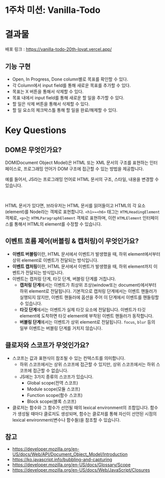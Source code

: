 # 1주차 미션: Vanilla-Todo

# 결과물

배포 링크 :
https://vanilla-todo-20th-lovat.vercel.app/

## 기능 구현

- Open, In Progress, Done column별로 목표를 확인할 수 있다.
- 각 Column에서 input field를 통해 새로운 목표를 추가할 수 있다.
- 목표는 X 버튼을 통해서 삭제할 수 있다.
- 목표 내에서 input field를 통해 새로운 할 일을 추가할 수 있다.
- 할 일은 삭제 버튼을 통해서 삭제할 수 있다.
- 할 일 요소의 체크박스틀 통해 할 일을 완료/해제할 수 있다.

# Key Questions

## DOM은 무엇인가요?

DOM(Document Object Model)은 HTML 또는 XML 문서의 구조를 표현하는 인터페이스로, 프로그래밍 언어가 DOM 구조에 접근할 수 있는 방법을 제공합니다.

예를 들어서, JS라는 프로그래밍 언어로 HTML 문서의 구조, 스타일, 내용을 변경할 수 있습니다.

&nbsp;

HTML 문서가 있다면, 브라우저는 HTML 문서를 읽어들이고 HTML의 각 요소(element)를 Node라는 객체로 표현합니다. `<h1>`~`<h6>` 태그는 `HTMLHeadingElement` 객체로, `<p>`는 `HTMLParagraphElement` 객체로 표현하며, 이런 `HTMLElement` 인터페이스를 통해서 HTML의 element를 수정할 수 있습니다.

## 이벤트 흐름 제어(버블링 & 캡처링)이 무엇인가요?

- **이벤트 버블링**이란, HTML 문서에서 이벤트가 발생했을 때, 하위 element에서부터 상위 element로 이벤트가 전달되는 방식입니다.
- **이벤트 캡처링**이란, HTML 문서에서 이벤트가 발생했을 때, 하위 element까지 이벤트가 전달되는 방식입니다.
- 이벤트는 캡처링 단계, 타깃 단계, 버블링 단계를 거칩니다.
  - **캡처링 단계**에서는 이벤트가 최상위 조상(window또는 document)에서부터 하위 element로 전달됩니다. 기본적으로 캡처링 단계에서는 이벤트 핸들러가 실행되지 않지만, 이벤트 핸들러에 옵션을 주어 이 단계에서 이벤트를 핸들링할 수 있습니다.
  - **타깃 단계**에서는 이벤트가 실제 타깃 요소에 전달됩니다. 이벤트가 타깃 element에 도착하면 타깃 element에 부착된 이벤트 핸들러가 동작합니다.
  - **버블링 단계**에서는 이벤트가 상위 element로 전달됩니다. `focus`, `blur` 등의 일부 이벤트는 버블링 단계를 거치지 않습니다.

## 클로저와 스코프가 무엇인가요?

- 스코프는 값과 표현식이 참조될 수 있는 컨텍스트를 의미합니다.
  - 하위 스코프에서는 상위 스코프에 접근할 수 있지만, 상위 스코프에서는 하위 스코프에 접근할 수 없습니다.
  - JS에는 3가지 종류의 스코프가 있습니다.
    - Global scope(전역 스코프)
    - Module scope(모듈 스코프)
    - Function scope(함수 스코프)
    - Block scope(블록 스코프)
- 클로저는 함수와 그 함수가 선언될 때의 lexical environment의 조합입니다. 함수가 생성될 때마다 클로저도 생성되며, 함수는 클로저를 통해 자신이 선언된 시점의 lexical environment(변수나 함수들)을 참조할 수 있습니다.

## 참고

- https://developer.mozilla.org/en-US/docs/Web/API/Document_Object_Model/Introduction
- https://ko.javascript.info/bubbling-and-capturing
- https://developer.mozilla.org/en-US/docs/Glossary/Scope
- https://developer.mozilla.org/en-US/docs/Web/JavaScript/Closures
